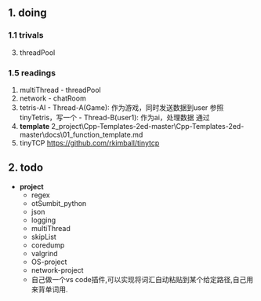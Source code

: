 ## 1. doing

### 1.1 trivals
  3. threadPool

### 1.5 readings
  1. multiThread
    - threadPool
  2. network
    - chatRoom
  3. tetris-AI
    - Thread-A(Game):
      作为游戏，同时发送数据到user
      参照tinyTetris，写一个
    - Thread-B(user1):
      作为ai，处理数据
      通过
  4. **template**
    2_project\Cpp-Templates-2ed-master\Cpp-Templates-2ed-master\docs\01_function_template.md
  5. tinyTCP
    https://github.com/rkimball/tinytcp

##  2. todo
  * **project**
    * regex
    * otSumbit_python
    * json
    * logging
    * multiThread
    * skipList
    * coredump
    * valgrind
    * OS-project
    * network-project
    * 自己做一个vs code插件,可以实现将词汇自动粘贴到某个给定路径,自己用来背单词用.
